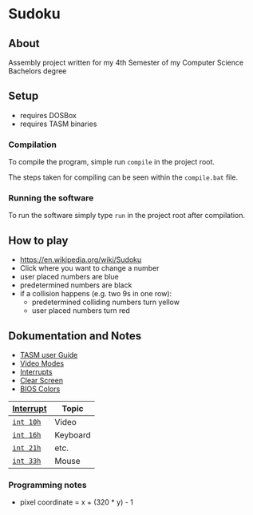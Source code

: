 # Sudoku

## About

Assembly project written for my 4th Semester of my Computer Science Bachelors degree

## Setup

- requires DOSBox
- requires TASM binaries

### Compilation

To compile the program, simple run `compile` in the project root.

The steps taken for compiling can be seen within the `compile.bat` file.

### Running the software

To run the software simply type `run` in the project root after compilation.

## How to play

- <https://en.wikipedia.org/wiki/Sudoku>
- Click where you want to change a number
- user placed numbers are blue
- predetermined numbers are black
- if a collision happens (e.g. two 9s in one row):
  - predetermined colliding numbers turn yellow
  - user placed numbers turn red

## Dokumentation and Notes

- [TASM user Guide](http://bitsavers.informatik.uni-stuttgart.de/pdf/borland/turbo_assembler/Turbo_Assembler_Version_5_Users_Guide.pdf)
- [Video Modes](http://www.columbia.edu/~em36/wpdos/videomodes.txt)
- [Interrupts](http://www.ctyme.com/intr/rb-0087.htm)
- [Clear Screen](https://stackoverflow.com/questions/41317491/what-is-the-best-way-to-clear-the-screen-in-32-bit-x86-assembly-language-video)
- [BIOS Colors](https://en.wikipedia.org/wiki/BIOS_color_attributes)

| [Interrupt](https://github.com/dosasm/masm-tasm/wiki/Interrupt-list-en) | Topic    |
|-------------------------------------------------------------------------|----------|
| [`int 10h`](https://en.wikipedia.org/wiki/INT_10H)                      | Video    |
| [`int 16h`](https://en.wikipedia.org/wiki/INT_16H)                      | Keyboard |
| [`int 21h`](https://www.i8086.de/dos-int-21h/dos-int-21h.html)          | etc.     |
| [`int 33h`](https://stanislavs.org/helppc/int_33.html)                  | Mouse    |

### Programming notes

- pixel coordinate = x + (320 * y) - 1

